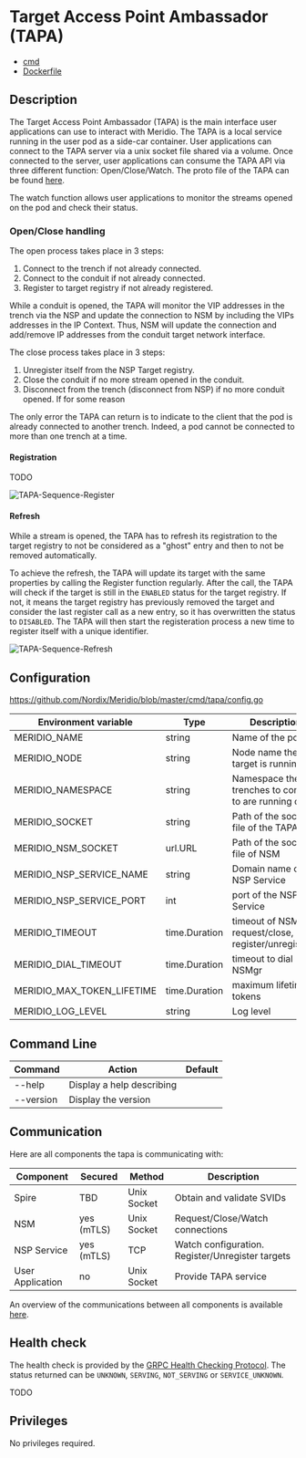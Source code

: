# Target Access Point Ambassador (TAPA)

* [cmd](https://github.com/Nordix/Meridio/tree/master/cmd/tapa)
* [Dockerfile](https://github.com/Nordix/Meridio/tree/master/build/tapa)

## Description

The Target Access Point Ambassador (TAPA) is the main interface user applications can use to interact with Meridio. The TAPA is a local service running in the user pod as a side-car container. User applications can connect to the TAPA server via a unix socket file shared via a volume. Once connected to the server, user applications can consume the TAPA API via three different function: Open/Close/Watch. The proto file of the TAPA can be found [here](https://github.com/Nordix/Meridio/blob/master/api/ambassador/v1/tap.proto).

The watch function allows user applications to monitor the streams opened on the pod and check their status. 

### Open/Close handling

The open process takes place in 3 steps:
1. Connect to the trench if not already connected.
2. Connect to the conduit if not already connected.
3. Register to target registry if not already registered.

While a conduit is opened, the TAPA will monitor the VIP addresses in the trench via the NSP and update the connection to NSM by including the VIPs addresses in the IP Context. Thus, NSM will update the connection and add/remove IP addresses from the conduit target network interface.

The close process takes place in 3 steps:
1. Unregister itself from the NSP Target registry.
2. Close the conduit if no more stream opened in the conduit.
3. Disconnect from the trench (disconnect from NSP) if no more conduit opened.
If for some reason 

The only error the TAPA can return is to indicate to the client that the pod is already connected to another trench. Indeed, a pod cannot be connected to more than one trench at a time.

#### Registration

TODO

![TAPA-Sequence-Register](../resources/TAPA-Sequence-Register.svg)

#### Refresh

While a stream is opened, the TAPA has to refresh its registration to the target registry to not be considered as a "ghost" entry and then to not be removed automatically.

To achieve the refresh, the TAPA will update its target with the same properties by calling the Register function regularly. After the call, the TAPA will check if the target is still in the `ENABLED` status for the target registry. If not, it means the target registry has previously removed the target and consider the last register call as a new entry, so it has overwritten the status to `DISABLED`. The TAPA will then start the registeration process a new time to register itself with a unique identifier.

![TAPA-Sequence-Refresh](../resources/TAPA-Sequence-Refresh.svg)
## Configuration 

https://github.com/Nordix/Meridio/blob/master/cmd/tapa/config.go

Environment variable | Type | Description | Default
--- | --- | --- | ---
MERIDIO_NAME | string | Name of the pod | nsc
MERIDIO_NODE | string | Node name the target is running on | 
MERIDIO_NAMESPACE | string | Namespace the trenches to connect to are running on | default
MERIDIO_SOCKET | string | Path of the socket file of the TAPA | /ambassador.sock
MERIDIO_NSM_SOCKET | url.URL | Path of the socket file of NSM | unix:///var/lib/networkservicemesh/nsm.io.sock
MERIDIO_NSP_SERVICE_NAME | string | Domain name of the NSP Service | nsp-service
MERIDIO_NSP_SERVICE_PORT | int | port of the NSP Service | 7778
MERIDIO_TIMEOUT | time.Duration | timeout of NSM request/close, NSP register/unregister... | 15s
MERIDIO_DIAL_TIMEOUT | time.Duration | timeout to dial NSMgr | 5s
MERIDIO_MAX_TOKEN_LIFETIME | time.Duration | maximum lifetime of tokens | 24h
MERIDIO_LOG_LEVEL | string | Log level | DEBUG

## Command Line 

Command | Action | Default
--- | --- | ---
--help | Display a help describing |
--version | Display the version |

## Communication 

Here are all components the tapa is communicating with:

Component | Secured | Method | Description 
--- | --- | --- | ---
Spire | TBD | Unix Socket | Obtain and validate SVIDs
NSM | yes (mTLS) | Unix Socket | Request/Close/Watch connections
NSP Service | yes (mTLS) | TCP | Watch configuration. Register/Unregister targets
User Application | no | Unix Socket | Provide TAPA service

An overview of the communications between all components is available [here](resources.md).

## Health check

The health check is provided by the [GRPC Health Checking Protocol](https://github.com/grpc/grpc/blob/master/doc/health-checking.md). The status returned can be `UNKNOWN`, `SERVING`, `NOT_SERVING` or `SERVICE_UNKNOWN`.

TODO

## Privileges

No privileges required.

